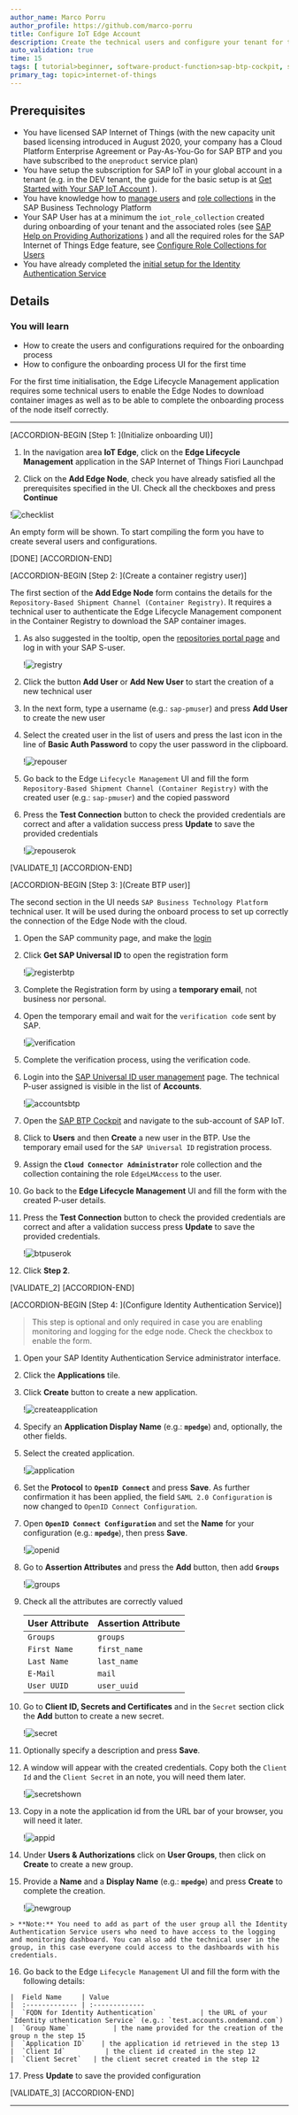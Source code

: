 ```yaml
---
author_name: Marco Porru
author_profile: https://github.com/marco-porru
title: Configure IoT Edge Account
description: Create the technical users and configure your tenant for the onboarding process.
auto_validation: true
time: 15
tags: [ tutorial>beginner, software-product-function>sap-btp-cockpit, software-product>sap-business-technology-platform, software-product>sap-btp--cloud-foundry-environment, tutorial>license]
primary_tag: topic>internet-of-things
---
```


## Prerequisites

 -   You have licensed SAP Internet of Things (with the new capacity unit based licensing introduced in August 2020, your company has a Cloud Platform Enterprise Agreement or Pay-As-You-Go for SAP BTP and you have subscribed to the `oneproduct` service plan)
 -   You have setup the subscription for SAP IoT in your global account in a tenant (e.g. in the DEV tenant, the guide for the basic setup is at [Get Started with Your SAP IoT Account](https://help.sap.com/viewer/195126f4601945cba0886cbbcbf3d364/latest/en-US/bfe6a46a13d14222949072bf330ff2f4.html) ).
 - You have knowledge how to [manage users](https://help.sap.com/viewer/65de2977205c403bbc107264b8eccf4b/Cloud/en-US/a3bc7e863ac54c23ab856863b681c9f8.html) and [role collections](https://help.sap.com/viewer/65de2977205c403bbc107264b8eccf4b/Cloud/en-US/9e1bf57130ef466e8017eab298b40e5e.html) in the SAP Business Technology Platform
 - Your SAP User has at a minimum the `iot_role_collection` created during onboarding of your tenant and the associated roles (see [SAP Help on Providing Authorizations](https://help.sap.com/viewer/195126f4601945cba0886cbbcbf3d364/latest/en-US/2810dd61e0a8446d839c936f341ec46d.html) ) and all the required roles for the SAP Internet of Things Edge feature, see [Configure Role Collections for Users](https://help.sap.com/viewer/247022ddd1744053af376344471c0821/2109b/en-US/7e0ddf3d1ef24a42b68cd75fc526302c.html#5f0427eab54d467bb18871ce0d41e862.html)
 -   You have already completed the [initial setup for the Identity Authentication Service](https://help.sap.com/viewer/6d6d63354d1242d185ab4830fc04feb1/Cloud/en-US/31af7da133874e199a7df1d42905241b.html)

## Details
### You will learn
  - How to create the users and configurations required for the onboarding process
  - How to configure the onboarding process UI for the first time

For the first time initialisation, the Edge Lifecycle Management application requires some technical users to enable the Edge Nodes to download container images as well as to be able to complete the onboarding process of the node itself correctly.

---

[ACCORDION-BEGIN [Step 1: ](Initialize onboarding UI)]

1.  In the navigation area **IoT Edge**, click on the **Edge Lifecycle Management** application in the SAP Internet of Things Fiori Launchpad

2.  Click on the **Add Edge Node**, check you have already satisfied all the prerequisites specified in the UI. Check all the checkboxes and press **Continue**

   !![checklist](checklist.png)

An empty form will be shown. To start compiling the form you have to create several users and configurations.

[DONE]
[ACCORDION-END]

[ACCORDION-BEGIN [Step 2: ](Create a container registry user)]

The first section of the **Add Edge Node** form contains the details for the `Repository-Based Shipment Channel (Container Registry)`. It requires a technical user to authenticate the Edge Lifecycle Management component in the Container Registry to download the SAP container images.

1.  As also suggested in the tooltip, open the [repositories portal page](https://ui.repositories.cloud.sap/) and log in with your SAP S-user.

    !![registry](registry.png)

2.  Click the button **Add User** or **Add New User** to start the creation of a new technical user

3.  In the next form, type a username (e.g.: `sap-pmuser`) and press **Add User** to create the new user

4.  Select the created user in the list of users and press the last icon in the line of **Basic Auth Password** to copy the user password in the clipboard.

    !![repouser](repouser.png)

5.  Go back to the Edge `Lifecycle Management` UI and fill the form `Repository-Based Shipment Channel (Container Registry)` with the created user (e.g.: `sap-pmuser`) and the copied password

6.  Press the **Test Connection** button to check the provided credentials are correct and after a validation success press **Update** to save the provided credentials

    !![repouserok](repouserok.png)

[VALIDATE_1]
[ACCORDION-END]


[ACCORDION-BEGIN [Step 3: ](Create BTP user)]

The second section in the UI needs `SAP Business Technology Platform` technical user. It will be used during the onboard process to set up correctly the connection of the Edge Node with the cloud.

1.  Open the SAP community page, and make the [login](https://accounts.sap.com)

2.  Click **Get SAP Universal ID** to open the registration form

    !![registerbtp](registerbtp.png)

3.  Complete the Registration form by using a **temporary email**, not business nor personal.

4.  Open the temporary email and wait for the `verification code` sent by SAP.

    !![verification](verification.png)

5.  Complete the verification process, using the verification code.

6.  Login into the [SAP Universal ID user management](https://account.sap.com/manage/accounts) page. The technical P-user assigned is visible in the list of **Accounts**.

    !![accountsbtp](accountsbtp.png)

7.  Open the [SAP BTP Cockpit](https://cockpit.sap.hana.ondemand.com/cockpit/#) and navigate to the sub-account of SAP IoT.

8.  Click to **Users** and then **Create** a new user in the BTP. Use the temporary email used for the `SAP Universal ID` registration process.

9.  Assign the **`Cloud Connector Administrator`** role collection and the collection containing the role `EdgeLMAccess` to the user.

10. Go back to the **Edge Lifecycle Management** UI and fill the form with the created P-user details.

11. Press the **Test Connection** button to check the provided credentials are correct and after a validation success press **Update** to save the provided credentials.

    !![btpuserok](btpuserok.png)

12. Click **Step 2**.

[VALIDATE_2]
[ACCORDION-END]

[ACCORDION-BEGIN [Step 4: ](Configure Identity Authentication Service)]


>This step is optional and only required in case you are enabling monitoring and logging for the edge node. Check the checkbox to enable the form.


 1. Open your SAP Identity Authentication Service administrator interface.

 2. Click the **Applications** tile.

 3. Click **Create** button to create a new application.

    !![createapplication](createapplication.png)

 4. Specify an **Application Display Name**  (e.g.: **`mpedge`**) and, optionally, the other fields.

 5. Select the created application.

    !![application](application.png)

 6. Set the **Protocol** to **`OpenID Connect`** and press **Save**. As further confirmation it has been applied, the field `SAML 2.0 Configuration` is now changed to `OpenID Connect Configuration`.

 7. Open **`OpenID Connect Configuration`** and set the **Name** for your configuration (e.g.: **`mpedge`**), then press **Save**.

    !![openid](openid.png)

 8. Go to **Assertion Attributes** and press the **Add** button, then add **`Groups`**

    !![groups](groups.png)

 9. Check all the attributes are correctly valued

    |  User Attribute     | 	Assertion Attribute
    |  :------------- | :-------------
    |  `Groups`   | `groups`
    |  `First Name`           | `first_name`
    |  `Last Name`           | `last_name`
    |  `E-Mail`    | `mail`
    |  `User UUID`          | `user_uuid`

 10. Go to **Client ID, Secrets and Certificates** and in the `Secret` section click the **Add** button to create a new secret.

     !![secret](secret.png)

 11. Optionally specify a description and press **Save**.

 12. A window will appear with the created credentials. Copy both the `Client Id` and the `Client Secret` in an note, you will need them later.

     !![secretshown](secretshown.png)

 13. Copy in a note the application id from the URL bar of your browser, you will need it later.

     !![appid](appid.png)

 14. Under **Users & Authorizations** click on **User Groups**, then click on **Create** to create a new group.

 15. Provide a **Name** and a **Display Name** (e.g.: **`mpedge`**) and press **Create** to complete the creation.

     !![newgroup](newgroup.png)

    > **Note:** You need to add as part of the user group all the Identity Authentication Service users who need to have access to the logging and monitoring dashboard. You can also add the technical user in the group, in this case everyone could access to the dashboards with his credentials.

 16. Go back to the Edge `Lifecycle Management` UI and fill the form with the following details:

    |  Field Name     | Value
    |  :------------- | :-------------
    |  `FQDN for Identity Authentication`           | the URL of your `Identity uthentication Service` (e.g.: `test.accounts.ondemand.com`)
    |  `Group Name`           | the name provided for the creation of the group n the step 15
    |  `Application ID`    | the application id retrieved in the step 13
    |  `Client Id`          | the client id created in the step 12
    |  `Client Secret`   | the client secret created in the step 12
 17. Press **Update** to save the provided configuration

[VALIDATE_3]
[ACCORDION-END]


---
